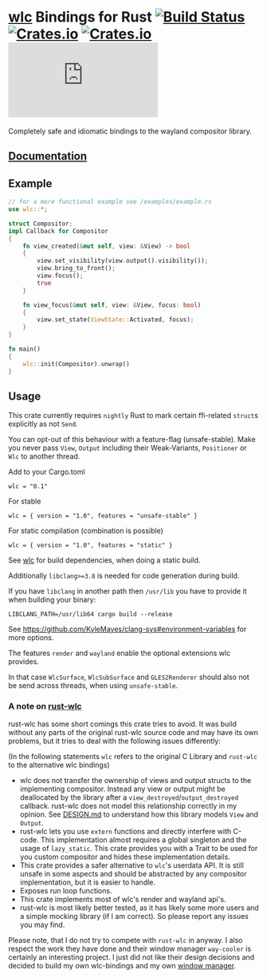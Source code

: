 # [wlc](https://github.com/Cloudef/wlc) Bindings for Rust [![Build Status](https://travis-ci.org/Drakulix/wlc.rs.svg?branch=master)](https://travis-ci.org/Drakulix/wlc.rs) [![Crates.io](https://img.shields.io/crates/v/wlc.svg)](https://crates.io/crates/wlc) [![Crates.io](https://img.shields.io/crates/l/wlc.svg)](https://crates.io/crates/wlc) [![](https://tokei.rs/b1/github/Drakulix/wlc.rs)](https://github.com/Aaronepower/tokei)

Completely safe and idiomatic bindings to the wayland compositor library.

## [Documentation](https://drakulix.github.io/wlc.rs)

## Example

```rust
// for a more functional example see /examples/example.rs
use wlc::*;

struct Compositor;
impl Callback for Compositor
{
    fn view_created(&mut self, view: &View) -> bool
    {
        view.set_visibility(view.output().visibility());
        view.bring_to_front();
        view.focus();
        true
    }

    fn view_focus(&mut self, view: &View, focus: bool)
    {
        view.set_state(ViewState::Activated, focus);
    }
}

fn main()
{
    wlc::init(Compositor).unwrap()
}
```

## Usage

This crate currently requires `nightly` Rust to mark certain ffi-related `struct`s explicitly as not `Send`.

You can opt-out of this behaviour with a feature-flag (unsafe-stable).
Make you never pass `View`, `Output` including their Weak-Variants, `Positioner` or `Wlc` to another thread.


Add to your Cargo.toml
```
wlc = "0.1"
```

For stable
```
wlc = { version = "1.0", features = "unsafe-stable" }
```

For static compilation (combination is possible)
```
wlc = { version = "1.0", features = "static" }
```
See [wlc](https://github.com/Cloudef/wlc) for build dependencies, when doing a static build.


Additionally `libclang>=3.8` is needed for code generation during build.

If you have `libclang` in another path then `/usr/lib` you have to provide it when building your binary:
```
LIBCLANG_PATH=/usr/lib64 cargo build --release
```

See https://github.com/KyleMayes/clang-sys#environment-variables for more options.


The features `render` and `wayland` enable the optional extensions wlc provides.

In that case `WlcSurface`, `WlcSubSurface` and `GLES2Renderer` should also not be send across threads, when using `unsafe-stable`.


### A note on [rust-wlc](https://github.com/Immington-Industries/rust-wlc)

rust-wlc has some short comings this crate tries to avoid. It was build without any parts of the original rust-wlc source code and may have its own problems, but it tries to deal with the following issues differently:

(In the following statements `wlc` refers to the original C Library and `rust-wlc` to the alternative wlc bindings)

- wlc does not transfer the ownership of views and output structs to the implementing compositor. Instead any view or output might be deallocated by the library after a `view_destroyed`/`output_destroyed` callback. rust-wlc does not model this relationship correctly in my opinion. See [DESIGN.md](https://github.com/Drakulix/wlc.rs/tree/master/DESIGN.md) to understand how this library models `View` and `Output`.
- rust-wlc lets you use `extern` functions and directly interfere with C-code. This implementation almost requires a global singleton and the usage of `lazy_static`. This crate provides you with a Trait to be used for you custom compositor and hides these implementation details.
- This crate provides a safer alternative to `wlc`'s userdata API. It is still unsafe in some aspects and should be abstracted by any compositor implementation, but it is easier to handle.
- Exposes run loop functions.
- This crate implements most of wlc's render and wayland api's.
- rust-wlc is most likely better tested, as it has likely some more users and a simple mocking library (if I am correct). So please report any issues you may find.

Please note, that I do not try to compete with `rust-wlc` in anyway. I also respect the work they have done and their window manager `way-cooler` is certainly an interesting project.
I just did not like their design decisions and decided to build my own wlc-bindings and my own [window manager](https://github.com/Drakulix/fireplace).
